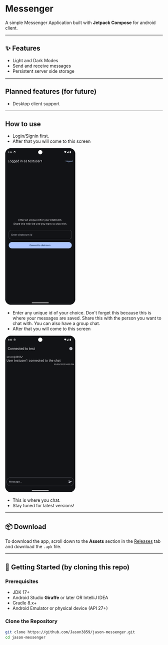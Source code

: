 # Messenger

A simple Messenger Application built with **Jetpack Compose** for android client.

---

## ✨ Features

- Light and Dark Modes
- Send and receive messages
- Persistent server side storage

---

## Planned features (for future)

- Desktop client support

---

## How to use
- Login/Signin first.
- After that you will come to this screen 

<img src="https://raw.githubusercontent.com/Jason3859/jason-messenger/master/screenshots/chatroom.png" height="500" alt="screenshot">

- Enter any unique id of your choice. Don't forget this because this is where your messages are saved. Share this with the person you want to chat with. You can also have a group chat.
- After that you will come to this screen 

<img src="https://raw.githubusercontent.com/Jason3859/jason-messenger/master/screenshots/messaging_screen.png" height="500" alt="screenshot">

- This is where you chat.
- Stay tuned for latest versions!

---

## 📦 Download

To download the app, scroll down to the **Assets** section in the [Releases](https://github.com/Jason3859/jason-messenger/releases) tab and download the `.apk` file.

---

## 🚀 Getting Started (by cloning this repo)

### Prerequisites

- JDK 17+
- Android Studio **Giraffe** or later OR IntelliJ IDEA
- Gradle 8.x+
- Android Emulator or physical device (API 27+)

### Clone the Repository

```bash
git clone https://github.com/Jason3859/jason-messenger.git
cd jason-messenger
```
